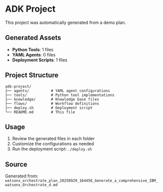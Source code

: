 # ADK Project

This project was automatically generated from a demo plan.

## Generated Assets

- **Python Tools**: 1 files
- **YAML Agents**: 0 files
- **Deployment Scripts**: 1 files

## Project Structure

```
adk-project/
├── agents/          # YAML agent configurations
├── tools/           # Python tool implementations
├── knowledge/       # Knowledge base files
├── flows/           # Workflow definitions
├── deploy.sh        # Deployment script
└── README.md        # This file
```

## Usage

1. Review the generated files in each folder
2. Customize the configurations as needed
3. Run the deployment script: `./deploy.sh`

## Source

Generated from: `watsonx_orchestrate_plan_20250929_164456_Generate_a_comprehensive_IBM_watsonx_Orchestrate_d.md`
